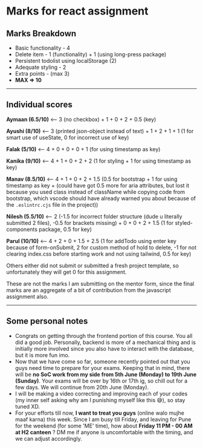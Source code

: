 # Marks for react assignment
## Marks Breakdown
- Basic functionality - 4
- Delete item - 1 (functionality) + 1 (using long-press package)
- Persistent todolist using localStorage (2)
- Adequate styling - 2
- Extra points - (max 3)
- **MAX => 10**

---

## Individual scores
**Aymaan (6.5/10)** <-- 3 (no checkbox) + 1 + 0 + 2 + 0.5 (key)

**Ayushi (8/10)** <-- 3 (printed json-object instead of text) + 1 + 2 + 1 + 1 (1 for smart use of useState, 0 for incorrect use of key)

**Falak (5/10)** <-- 4 + 0 + 0 + 0 + 1 (for using timestamp as key)

**Kanika (9/10)** <-- 4 + 1 + 0 + 2 + 2 (1 for styling + 1 for using timestamp as key)

**Manav (8.5/10)** <-- 4 + 1 + 0 + 2 + 1.5 (0.5 for bootstrap + 1 for using timestamp as key + (could have got 0.5 more for aria attributes, but lost it because you used class instead of className while copying code from bootstrap, which vscode should have already warned you about because of the `.eslintrc.cjs` file in the project))

**Nilesh (5.5/10)** <-- 2 (-1.5 for incorrect folder structure (dude u literally submitted 2 files), -0.5 for brackets missing) + 0 + 0 + 2 + 1.5 (1 for styled-components package, 0.5 for key)

**Parul (10/10)** <-- 4 + 2 + 0 + 1.5 + 2.5 (1 for addTodo using enter key because of form-onSubmit, 2 for custom method of hold to delete, -1 for not clearing index.css before starting work and not using tailwind, 0.5 for key)


Others either did not submit or submitted a fresh project template, so unfortunately they will get 0 for this assignment. 

These are not the marks I am submitting on the mentor form, since the final marks are an aggregate of a bit of contribution from the javascript assignment also.

---

## Some personal notes
- Congrats on getting through the frontend portion of this course. You all did a good job. Personally, backend is more of a mechanical thing and is initially more involved since you also have to interact with the database, but it is more fun imo.
- Now that we have come so far, someone recently pointed out that you guys need time to prepare for your exams. Keeping that in mind, there will be **no SoC work from my side from 5th June (Monday) to 19th June (Sunday)**. Your exams will be over by 16th or 17th ig, so chill out for a few days. We will continue from 20th June (Monday). 
- I will be making a video correcting and improving each of your codes (my inner self asking why am I punishing myself like this 😅), so stay tuned XD. 
- For your efforts till now, **I want to treat you guys** (online walo mujhe maaf karna) this week. Since I am busy till Friday, and leaving for Pune for the weekend (for some 'ME' time), how about **Friday 11 PM - 00 AM at H2 canteen** ? DM me if anyone is uncomfortable with the timing, and we can adjust accordingly. 

